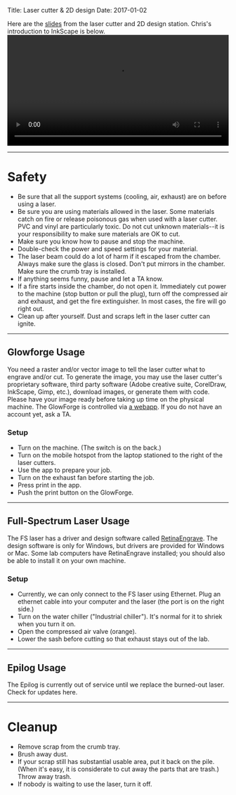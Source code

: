 Title: Laser cutter & 2D design
Date: 2017-01-02

Here are the [slides](https://docs.google.com/presentation/d/1_kqbVa_1KauSrjTB4qGkZBMW_SczZ-KInAlRmsmrNTA/edit?usp=sharing) from the laser cutter and 2D design station. Chris's introduction to InkScape is below.
<video controls width="100%">
    <source src="https://stanford.edu/~cproctor/omni_animal_demo.m4v">
</video>

---
# Safety
- Be sure that all the support systems (cooling, air, exhaust) are on before using a laser. 
- Be sure you are using materials allowed in the laser. Some materials catch on fire or release poisonous gas when used with a laser cutter. PVC and vinyl are particularly toxic. Do not cut unknown materials--it is your responsibility to make sure materials are OK to cut. 
- Make sure you know how to pause and stop the machine. 
- Double-check the power and speed settings for your material. 
- The laser beam could do a lot of harm if it escaped from the chamber. Always make sure the glass is closed. Don't put mirrors in the chamber. Make sure the crumb tray is installed. 
- If anything seems funny, pause and let a TA know. 
- If a fire starts inside the chamber, do not open it. Immediately cut power to the machine (stop button or pull the plug), turn off the compressed air and exhaust, and get the fire extinguisher. In most cases, the fire will go right out. 
- Clean up after yourself. Dust and scraps left in the laser cutter can ignite. 

---
## Glowforge Usage
You need a raster and/or vector image to tell the laser cutter what to engrave and/or cut. To generate the image, you may use the laser cutter's proprietary software, third party software (Adobe creative suite, CorelDraw, InkScape, Gimp, etc.), download images, or generate them with code. Please have your image ready before taking up time on the physical machine. 
The GlowForge is controlled via [a webapp](https://app.glowforge.com). If you do not have an account yet, ask a TA.

### Setup
- Turn on the machine. (The switch is on the back.)
- Turn on the mobile hotspot from the laptop stationed to the right of the laser cutters.
- Use the app to prepare your job.
- Turn on the exhaust fan before starting the job.
- Press print in the app.
- Push the print button on the GlowForge.

---
## Full-Spectrum Laser Usage
The FS laser has a driver and design software called [RetinaEngrave](https://fslaser.com/RetinaEngrave). The design software is only for Windows, but drivers are provided for Windows or Mac. Some lab computers have RetinaEngrave installed; you should also be able to install it on your own machine.

### Setup
- Currently, we can only connect to the FS laser using Ethernet. Plug an ethernet cable into your computer and the laser (the port is on the right side.)
- Turn on the water chiller ("Industrial chiller"). It's normal for it to shriek when you turn it on. 
- Open the compressed air valve (orange). 
- Lower the sash before cutting so that exhaust stays out of the lab. 

---
## Epilog Usage
The Epilog is currently out of service until we replace the burned-out laser. Check for updates here. 

---
# Cleanup
- Remove scrap from the crumb tray. 
- Brush away dust. 
- If your scrap still has substantial usable area, put it back on the pile. (When it's easy, it is considerate to cut away the parts that are trash.) Throw away trash.
- If nobody is waiting to use the laser, turn it off.
